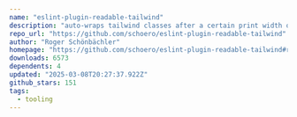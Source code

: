 ```yaml
---
name: "eslint-plugin-readable-tailwind"
description: "auto-wraps tailwind classes after a certain print width or class count into multiple lines to improve readability."
repo_url: "https://github.com/schoero/eslint-plugin-readable-tailwind"
author: "Roger Schönbächler"
homepage: "https://github.com/schoero/eslint-plugin-readable-tailwind#readme"
downloads: 6573
dependents: 4
updated: "2025-03-08T20:27:37.922Z"
github_stars: 151
tags: 
  - tooling
---
```

